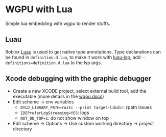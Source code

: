 # WGPU with Lua

Simple lua embedding with wgpu to render stuffs.

## Luau

Roblox [Luau](https://luau.org) is used to get native type annotations. 
Type declarations can be found in `definition.d.lua`, to make it work with [luau-lsp](https://github.com/JohnnyMorganz/luau-lsp), add `--definitions=definition.d.lua` to the lsp args.

## Xcode debugging with the graphic debugger 

- Create a new XCODE project, select external build tool, add the executable (more details in the [wgpu docs](https://github.com/gfx-rs/wgpu/wiki/Debugging-with-Xcode))
- Edit scheme -> env variables
  - `DYLD_LIBRARY_PATH=rustc --print target-libdir`: rpath issues
  - `IDEPreferLogStreaming=YES`: logs
  - `NOT_ON_TOP=1`: do not show window on top
- Edit scheme -> Options -> Use custom working directory -> project directory


